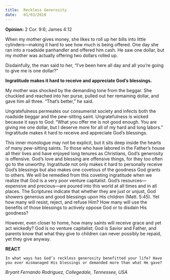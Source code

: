 ```yaml
---
title:  Reckless Generosity
date:   01/03/2018
---
```


**Opinion:** 2 Cor. 9:6; James 4:12

When my mother gives money, she likes to roll up her bills into little cylinders—making it hard to see how much is being offered. One day she ran into a roadside panhandler and offered him cash. He saw one dollar, but my mother was actually offering two dollars rolled up.

Disdainfully, the man said to her, “I’ve been here all day and all you’re going to give me is one dollar?”

**Ingratitude makes it hard to receive and appreciate God’s blessings.**

My mother was shocked by the demanding tone from the beggar. She chuckled and reached into her purse, pulled out her remaining dollar, and gave him all three. “That’s better,” he said.

Ungratefulness permeates our consumerist society and infects both the roadside beggar and the pew-sitting saint. Ungratefulness is wicked because it says to God: “What you offer me is not good enough. You are giving me one dollar, but I deserve more for all of my hard and long labors.” Ingratitude makes it hard to receive and appreciate God’s blessings.

This inner monologue may not be explicit, but it sits deep inside the hearts of many pew-sitting saints. To those who have labored in the Father’s house all their lives and have enjoyed long tenures as Christians, God’s generosity is offensive. God’s love and blessing are offensive things, for they too often go to the unworthy. Ingratitude not only makes it hard to personally receive God’s blessings but also makes one covetous of the goodness God grants to others. We will be remedied from this coveting ingratitude when we realize that God is a very poor venture capitalist. God’s resources—expensive and precious—are poured into this world at all times and in all places. The Scriptures indicate that whether they are just or unjust, God showers generous and good blessings upon His children (Matt. 5:45). Yet how many will resist, reject, and refuse Him? How many will use the benefits of those blessings to actively oppose God or to disdain His goodness?

However, even closer to home, how many saints will receive grace and yet act wickedly? God is no venture capitalist; God is Savior and Father, and parents know that what they give to children can never possibly be repaid, yet they give anyway.

**REACT**

`In what ways has God’s reckless generosity benefitted your life? Have you ever mismanaged His blessings or demanded more than what He gave?`

_Bryant Fernando Rodriguez, Collegedale, Tennessee, USA_
